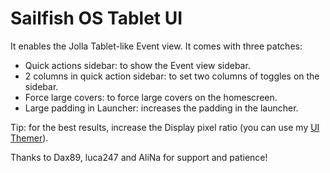Sailfish OS Tablet UI
=====================

It enables the Jolla Tablet-like Event view. It comes with three patches:

- Quick actions sidebar: to show the Event view sidebar.
- 2 columns in quick action sidebar: to set two columns of toggles on the sidebar.
- Force large covers: to force large covers on the homescreen.
- Large padding in Launcher: increases the padding in the launcher.

Tip: for the best results, increase the Display pixel ratio (you can use my [UI Themer](https://fravaccaro.github.io/sailfishos-uithemer/)).

Thanks to Dax89, luca247 and AliNa for support and patience!
